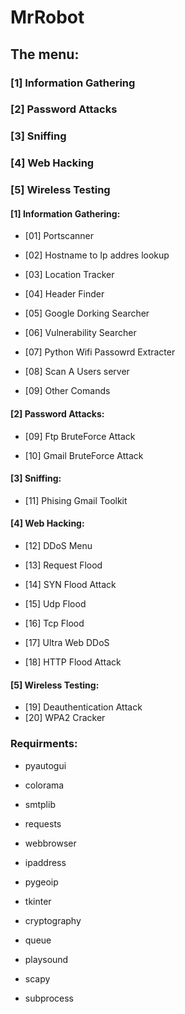 # MrRobot

## The menu:

### [1] Information Gathering

### [2] Password Attacks

### [3] Sniffing

### [4] Web Hacking

### [5] Wireless Testing








#### [1] Information Gathering:


- [01] Portscanner


- [02] Hostname to Ip addres lookup


-  [03] Location Tracker


-  [04] Header Finder


-  [05] Google Dorking Searcher


-  [06] Vulnerability Searcher


-  [07] Python Wifi Passowrd Extracter


-  [08] Scan A Users server


-  [09] Other Comands


#### [2] Password Attacks:


- [09] Ftp BruteForce Attack


-  [10] Gmail BruteForce Attack


#### [3] Sniffing:



- [11] Phising Gmail Toolkit


#### [4] Web Hacking:



- [12] DDoS Menu


- [13] Request Flood


- [14] SYN Flood Attack


- [15] Udp Flood


- [16] Tcp Flood

- [17] Ultra Web DDoS

- [18] HTTP Flood Attack

#### [5] Wireless Testing:


  - [19] Deauthentication Attack
  - [20] WPA2 Cracker




### Requirments:


- pyautogui


- colorama


- smtplib


- requests




- webbrowser


- ipaddress


- pygeoip

- tkinter


- cryptography


- queue


- playsound


- scapy


- subprocess

